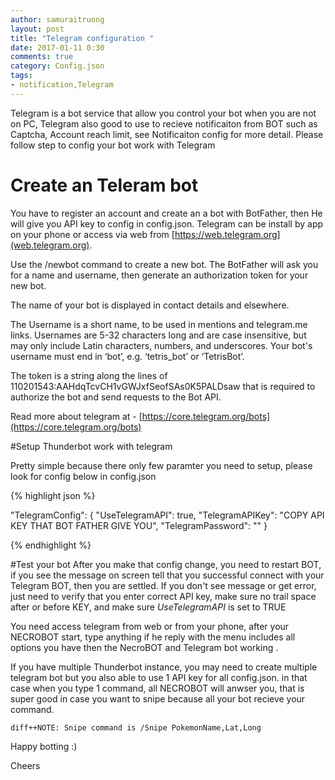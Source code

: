 ```yaml
---
author: samuraitruong
layout: post
title: "Telegram configuration "
date: 2017-01-11 0:30
comments: true
category: Config.json
tags:
- notification,Telegram
---
```


Telegram is a bot service that allow you control your bot when you are not on PC, Telegram also good to use to recieve notificaiton from BOT such as Captcha, Account reach limit, see Notificaiton config for more detail. Please follow step to config your bot work with Telegram

# Create an Teleram bot
You have to register an account and create an a bot with BotFather, then He will give you API key to config in config.json. Telegram can be install by app on your phone or access via web from [https://web.telegram.org](web.telegram.org). 

Use the /newbot command to create a new bot. The BotFather will ask you for a name and username, then generate an authorization token for your new bot.

The name of your bot is displayed in contact details and elsewhere.

The Username is a short name, to be used in mentions and telegram.me links. Usernames are 5-32 characters long and are case insensitive, but may only include Latin characters, numbers, and underscores. Your bot's username must end in ‘bot’, e.g. ‘tetris_bot’ or ‘TetrisBot’.

The token is a string along the lines of 110201543:AAHdqTcvCH1vGWJxfSeofSAs0K5PALDsaw that is required to authorize the bot and send requests to the Bot API.

Read more about telegram at - [https://core.telegram.org/bots](https://core.telegram.org/bots)

#Setup Thunderbot work with telegram

Pretty simple because there only few paramter you need to setup, please look for config below in config.json

{% highlight json %}


  "TelegramConfig": {
    "UseTelegramAPI": true,
    "TelegramAPIKey": "COPY API KEY THAT BOT FATHER GIVE YOU",
    "TelegramPassword": ""
  }

  {% endhighlight %}


#Test your bot
After you make that config change, you need to restart BOT, if you see the message on screen tell that you successful connect with your Telegram BOT, then you are settled. If you don't see message or get error, just need to verify that you enter correct API key, make sure no trail space after or before KEY, and make sure *UseTelegramAPI* is set to TRUE

You need access telegram from web or from your phone, after your NECROBOT start, type anything if he reply with the menu includes all options you have then the NecroBOT and Telegram bot working .

If you have multiple Thunderbot instance, you may need to create multiple telegram bot  but you also able to use 1 API key for all config.json. in that case when you type 1 command, all NECROBOT will anwser you, that is super good in case you want to snipe because all your bot recieve your command.

``` 
diff++NOTE: Snipe command is /Snipe PokemonName,Lat,Long   

```

Happy botting :)


Cheers
 



